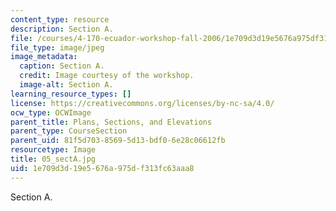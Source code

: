 ```yaml
---
content_type: resource
description: Section A.
file: /courses/4-170-ecuador-workshop-fall-2006/1e709d3d19e5676a975df313fc63aaa8_05_sectA.jpg
file_type: image/jpeg
image_metadata:
  caption: Section A.
  credit: Image courtesy of the workshop.
  image-alt: Section A.
learning_resource_types: []
license: https://creativecommons.org/licenses/by-nc-sa/4.0/
ocw_type: OCWImage
parent_title: Plans, Sections, and Elevations
parent_type: CourseSection
parent_uid: 81f5d703-8569-5d13-bdf0-6e28c06612fb
resourcetype: Image
title: 05_sectA.jpg
uid: 1e709d3d-19e5-676a-975d-f313fc63aaa8
---
```

Section A.